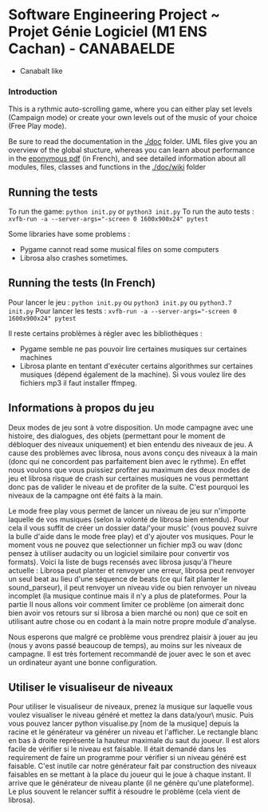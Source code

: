 # Software Engineering Project ~ Projet Génie Logiciel (M1 ENS Cachan) - CANABAELDE
- Canabalt like

### Introduction

This is a rythmic auto-scrolling game, where you can either play set levels (Campaign mode) or create your own levels out of the music of your choice (Free Play mode).


Be sure to read the documentation in the [./doc](./doc) folder. UML files give you an overview of the global stucture, whereas you can learn about performance in the [eponymous pdf](./doc/performances.pdf) (in French), and see detailed information about all modules, files, classes and functions in the [./doc/wiki](./doc/wiki) folder

## Running the tests
To run the game: ```python init.py``` or ```python3 init.py```
To run the auto tests : ```xvfb-run -a --server-args="-screen 0 1600x900x24" pytest```

Some libraries have some problems :
- Pygame cannot read some musical files on some computers
- Librosa also crashes sometimes.

## Running the tests (In French)
Pour lancer le jeu : ```python init.py``` ou ```python3 init.py``` ou ```python3.7 init.py``` 
Pour lancer les tests : ```xvfb-run -a --server-args="-screen 0 1600x900x24" pytest```

Il reste certains problèmes à régler avec les bibliothèques :
- Pygame semble ne pas pouvoir lire certaines musiques sur certaines machines
- Librosa plante en tentant d'exécuter certains algorithmes sur certaines musiques (dépend également de la machine). Si vous voulez lire des fichiers mp3 il faut installer ffmpeg.

## Informations à propos du jeu
Deux modes de jeu sont à votre disposition. Un mode campagne avec une histoire, des dialogues, des objets (permettant pour le moment de débloquer des niveaux uniquement) et bien entendu des niveaux de jeu. A cause des problèmes avec librosa, nous avons conçu des niveaux à la main (donc qui ne concordent pas parfaitement bien avec le rythme). En effet nous voulons que vous puissiez profiter au maximum des deux modes de jeu et librosa risque de crash sur certaines musiques ne vous permettant donc pas de valider le niveau et de profiter de la suite. C'est pourquoi les niveaux de la campagne ont été faits à la main.

Le mode free play vous permet de lancer un niveau de jeu sur n'importe laquelle de vos musiques (selon la volonté de librosa bien entendu). Pour cela il vous suffit de créer un dossier data/'your music' (vous pouvez suivre la bulle d'aide dans le mode free play) et d'y ajouter vos musiques. Pour le moment vous ne pouvez que selectionner un fichier mp3 ou wav (donc pensez à utiliser audacity ou un logiciel similaire pour convertir vos formats). Voici la liste de bugs recensés avec librosa jusqu'à l'heure actuelle : Librosa peut planter et renvoyer une erreur, librosa peut renvoyer un seul beat au lieu d'une séquence de beats (ce qui fait planter le sound_parseur), il peut renvoyer un niveau vide ou bien renvoyer un niveau incomplet (la musique continue mais il n'y a plus de plateformes. Pour la partie II nous allons voir comment limiter ce problème (on aimerait donc bien avoir vos retours sur si librosa a bien marché ou non) que ce soit en utilisant autre chose ou en codant à la main notre propre module d'analyse.

Nous esperons que malgré ce problème vous prendrez plaisir à jouer au jeu (nous y avons passé beaucoup de temps), au moins sur les niveaux de campagne. Il est très fortement recommandé de jouer avec le son et avec un ordinateur ayant une bonne configuration.

## Utiliser le visualiseur de niveaux
Pour utiliser le visualiseur de niveaux, prenez la musique sur laquelle vous voulez visualiser le niveau généré et mettez la dans data/your\ music. Puis vous pouvez lancer python visualise.py [nom de la musique] depuis la racine et le générateur va générer un niveau et l'afficher. Le rectangle blanc en bas à droite représente la hauteur maximale du saut du joueur. Il est alors facile de vérifier si le niveau est faisable. Il était demandé dans les requirement de faire un programme pour vérifier si un niveau généré est faisable. C'est inutile car notre générateur fait par construction des niveaux faisables en se mettant à la place du joueur qui le joue à chaque instant. Il arrive que le générateur de niveau plante (il ne génère qu'une plateforme). Le plus souvent le relancer suffit à résoudre le problème (cela vient de librosa).


